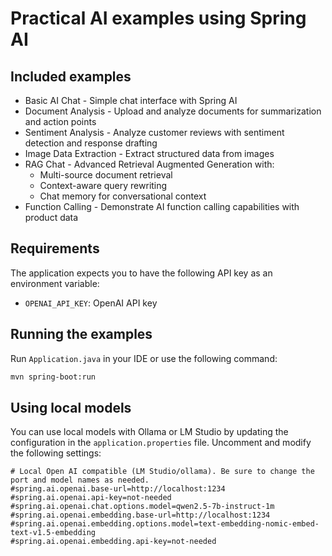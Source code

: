 # Practical AI examples using Spring AI

## Included examples

- Basic AI Chat - Simple chat interface with Spring AI
- Document Analysis - Upload and analyze documents for summarization and action points
- Sentiment Analysis - Analyze customer reviews with sentiment detection and response drafting
- Image Data Extraction - Extract structured data from images
- RAG Chat - Advanced Retrieval Augmented Generation with:
  - Multi-source document retrieval
  - Context-aware query rewriting
  - Chat memory for conversational context
- Function Calling - Demonstrate AI function calling capabilities with product data

## Requirements

The application expects you to have the following API key as an environment variable:
- `OPENAI_API_KEY`: OpenAI API key

## Running the examples

Run `Application.java` in your IDE or use the following command:

```bash
mvn spring-boot:run
```

## Using local models

You can use local models with Ollama or LM Studio by updating the configuration in the `application.properties` file. Uncomment and modify the following settings:

```properties
# Local Open AI compatible (LM Studio/ollama). Be sure to change the port and model names as needed.
#spring.ai.openai.base-url=http://localhost:1234
#spring.ai.openai.api-key=not-needed
#spring.ai.openai.chat.options.model=qwen2.5-7b-instruct-1m
#spring.ai.openai.embedding.base-url=http://localhost:1234
#spring.ai.openai.embedding.options.model=text-embedding-nomic-embed-text-v1.5-embedding
#spring.ai.openai.embedding.api-key=not-needed
```

